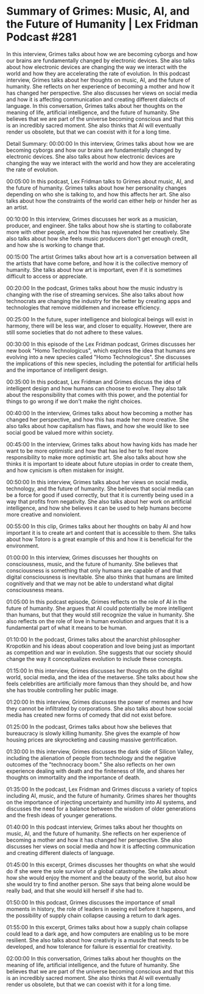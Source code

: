 # Summary of Grimes: Music, AI, and the Future of Humanity | Lex Fridman Podcast #281

In this interview, Grimes talks about how we are becoming cyborgs and how our brains are fundamentally changed by electronic devices. She also talks about how electronic devices are changing the way we interact with the world and how they are accelerating the rate of evolution.
In this podcast interview, Grimes talks about her thoughts on music, AI, and the future of humanity. She reflects on her experience of becoming a mother and how it has changed her perspective. She also discusses her views on social media and how it is affecting communication and creating different dialects of language.
In this conversation, Grimes talks about her thoughts on the meaning of life, artificial intelligence, and the future of humanity. She believes that we are part of the universe becoming conscious and that this is an incredibly sacred moment. She also thinks that AI will eventually render us obsolete, but that we can coexist with it for a long time.

Detail Summary: 
00:00:00
In this interview, Grimes talks about how we are becoming cyborgs and how our brains are fundamentally changed by electronic devices. She also talks about how electronic devices are changing the way we interact with the world and how they are accelerating the rate of evolution.

00:05:00
In this podcast, Lex Fridman talks to Grimes about music, AI, and the future of humanity. Grimes talks about how her personality changes depending on who she is talking to, and how this affects her art. She also talks about how the constraints of the world can either help or hinder her as an artist.

00:10:00
In this interview, Grimes discusses her work as a musician, producer, and engineer. She talks about how she is starting to collaborate more with other people, and how this has rejuvenated her creatively. She also talks about how she feels music producers don't get enough credit, and how she is working to change that.

00:15:00
The artist Grimes talks about how art is a conversation between all the artists that have come before, and how it is the collective memory of humanity. She talks about how art is important, even if it is sometimes difficult to access or appreciate.

00:20:00
In the podcast, Grimes talks about how the music industry is changing with the rise of streaming services. She also talks about how technocrats are changing the industry for the better by creating apps and technologies that remove middlemen and increase efficiency.

00:25:00
In the future, super intelligence and biological beings will exist in harmony, there will be less war, and closer to equality. However, there are still some societies that do not adhere to these values.

00:30:00
In this episode of the Lex Fridman podcast, Grimes discusses her new book "Homo Technologicus", which explores the idea that humans are evolving into a new species called "Homo Technologicus". She discusses the implications of this new species, including the potential for artificial hells and the importance of intelligent design.

00:35:00
In this podcast, Lex Fridman and Grimes discuss the idea of intelligent design and how humans can choose to evolve. They also talk about the responsibility that comes with this power, and the potential for things to go wrong if we don't make the right choices.

00:40:00
In the interview, Grimes talks about how becoming a mother has changed her perspective, and how this has made her more creative. She also talks about how capitalism has flaws, and how she would like to see social good be valued more within society.

00:45:00
In the interview, Grimes talks about how having kids has made her want to be more optimistic and how that has led her to feel more responsibility to make more optimistic art. She also talks about how she thinks it is important to ideate about future utopias in order to create them, and how cynicism is often mistaken for insight.

00:50:00
In this interview, Grimes talks about her views on social media, technology, and the future of humanity. She believes that social media can be a force for good if used correctly, but that it is currently being used in a way that profits from negativity. She also talks about her work on artificial intelligence, and how she believes it can be used to help humans become more creative and nonviolent.

00:55:00
In this clip, Grimes talks about her thoughts on baby AI and how important it is to create art and content that is accessible to them. She talks about how Totoro is a great example of this and how it is beneficial for the environment.

01:00:00
In this interview, Grimes discusses her thoughts on consciousness, music, and the future of humanity. She believes that consciousness is something that only humans are capable of and that digital consciousness is inevitable. She also thinks that humans are limited cognitively and that we may not be able to understand what digital consciousness means.

01:05:00
In this podcast episode, Grimes reflects on the role of AI in the future of humanity. She argues that AI could potentially be more intelligent than humans, but that they would still recognize the value in humanity. She also reflects on the role of love in human evolution and argues that it is a fundamental part of what it means to be human.

01:10:00
In the podcast, Grimes talks about the anarchist philosopher Kropotkin and his ideas about cooperation and love being just as important as competition and war in evolution. She suggests that our society should change the way it conceptualizes evolution to include these concepts.

01:15:00
In this interview, Grimes discusses her thoughts on the digital world, social media, and the idea of the metaverse. She talks about how she feels celebrities are artificially more famous than they should be, and how she has trouble controlling her public image.

01:20:00
In this interview, Grimes discusses the power of memes and how they cannot be infiltrated by corporations. She also talks about how social media has created new forms of comedy that did not exist before.

01:25:00
In the podcast, Grimes talks about how she believes that bureaucracy is slowly killing humanity. She gives the example of how housing prices are skyrocketing and causing massive gentrification.

01:30:00
In this interview, Grimes discusses the dark side of Silicon Valley, including the alienation of people from technology and the negative outcomes of the "technocracy boom." She also reflects on her own experience dealing with death and the finiteness of life, and shares her thoughts on immortality and the importance of death.

01:35:00
In the podcast, Lex Fridman and Grimes discuss a variety of topics including AI, music, and the future of humanity. Grimes shares her thoughts on the importance of injecting uncertainty and humility into AI systems, and discusses the need for a balance between the wisdom of older generations and the fresh ideas of younger generations.

01:40:00
In this podcast interview, Grimes talks about her thoughts on music, AI, and the future of humanity. She reflects on her experience of becoming a mother and how it has changed her perspective. She also discusses her views on social media and how it is affecting communication and creating different dialects of language.

01:45:00
In this excerpt, Grimes discusses her thoughts on what she would do if she were the sole survivor of a global catastrophe. She talks about how she would enjoy the moment and the beauty of the world, but also how she would try to find another person. She says that being alone would be really bad, and that she would kill herself if she had to.

01:50:00
In this podcast, Grimes discusses the importance of small moments in history, the role of leaders in seeing evil before it happens, and the possibility of supply chain collapse causing a return to dark ages.

01:55:00
In this excerpt, Grimes talks about how a supply chain collapse could lead to a dark age, and how computers are enabling us to be more resilient. She also talks about how creativity is a muscle that needs to be developed, and how tolerance for failure is essential for creativity.

02:00:00
In this conversation, Grimes talks about her thoughts on the meaning of life, artificial intelligence, and the future of humanity. She believes that we are part of the universe becoming conscious and that this is an incredibly sacred moment. She also thinks that AI will eventually render us obsolete, but that we can coexist with it for a long time.


